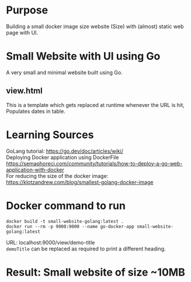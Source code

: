 # Purpose  
Building a small docker image size website (Size) with (almost) static web page with UI.  

# Small Website with UI using Go 
A very small and minimal website built using Go.   


## view.html
This is a template which gets replaced at runtime whenever the URL is hit, Populates dates in table.  

# Learning Sources
GoLang tutorial: https://go.dev/doc/articles/wiki/  
Deploying Docker application using DockerFile https://semaphoreci.com/community/tutorials/how-to-deploy-a-go-web-application-with-docker  
For reducing the size of the docker image: https://klotzandrew.com/blog/smallest-golang-docker-image  

# Docker command to run 
`docker build -t small-website-golang:latest .`  
`docker run --rm -p 9000:9000 --name go-docker-app small-website-golang:latest`

URL: localhost:9000/view/demo-title  
`demoTitle` can be replaced as required to print a different heading.

# Result: Small website of size ~10MB
